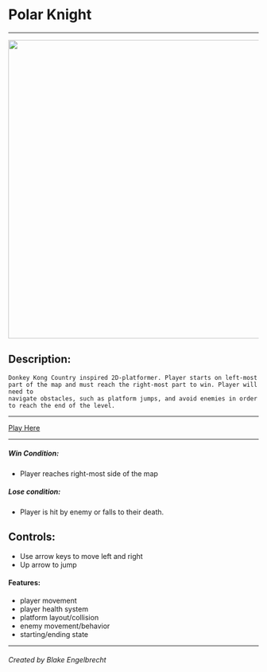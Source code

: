 # **Polar Knight**
---
<p align="center">
  <img src="https://github.com/BlakeEngelbrecht95/Polar-Knight/blob/main/PKsc.png" width="600"> 
</p>


## Description:
    Donkey Kong Country inspired 2D-platformer. Player starts on left-most
    part of the map and must reach the right-most part to win. Player will need to 
    navigate obstacles, such as platform jumps, and avoid enemies in order
    to reach the end of the level.
---

[Play Here]()

---


##### Win Condition:
- Player reaches right-most side of the map
##### Lose condition:
- Player is hit by enemy or falls to their death.

## Controls:
- Use arrow keys to move left and right
- Up arrow to jump

#### Features:
- player movement
- player health system
- platform layout/collision
- enemy movement/behavior
- starting/ending state

___

###### Created by Blake Engelbrecht





           
